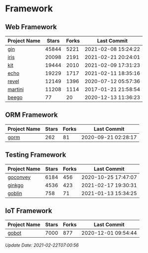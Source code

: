 # Framework

## Web Framework
| Project Name | Stars | Forks | Last Commit |
| ------------ | ----- | ----- | ----------- |
| [gin](https://github.com/gin-gonic/gin) | 45844 | 5221 | 2021-02-08 15:24:22 |
| [iris](https://github.com/kataras/iris) | 20098 | 2191 | 2021-02-21 20:24:01 |
| [kit](https://github.com/go-kit/kit) | 19444 | 2010 | 2021-02-09 17:31:23 |
| [echo](https://github.com/labstack/echo) | 19229 | 1717 | 2021-02-11 18:35:16 |
| [revel](https://github.com/revel/revel) | 12149 | 1396 | 2020-07-12 05:57:36 |
| [martini](https://github.com/go-martini/martini) | 11208 | 1114 | 2017-01-21 21:58:54 |
| [beego](https://github.com/astaxie/beego) | 77 | 20 | 2020-12-13 11:36:23 |

## ORM Framework
| Project Name | Stars | Forks | Last Commit |
| ------------ | ----- | ----- | ----------- |
| [gorm](https://github.com/jinzhu/gorm) | 262 | 81 | 2020-09-21 02:28:17 |

## Testing Framework
| Project Name | Stars | Forks | Last Commit |
| ------------ | ----- | ----- | ----------- |
| [goconvey](https://github.com/smartystreets/goconvey) | 6184 | 456 | 2020-10-25 17:47:07 |
| [ginkgo](https://github.com/onsi/ginkgo) | 4536 | 423 | 2021-02-17 19:30:31 |
| [goblin](https://github.com/franela/goblin) | 758 | 71 | 2021-01-13 15:34:25 |

## IoT Framework
| Project Name | Stars | Forks | Last Commit |
| ------------ | ----- | ----- | ----------- |
| [gobot](https://github.com/hybridgroup/gobot) | 7000 | 877 | 2020-12-01 09:54:44 |

*Update Date: 2021-02-22T07:00:56*